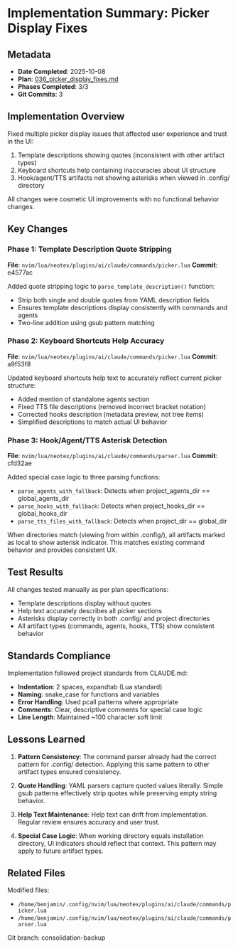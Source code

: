 # Implementation Summary: Picker Display Fixes

## Metadata
- **Date Completed**: 2025-10-08
- **Plan**: [036_picker_display_fixes.md](../plans/036_picker_display_fixes.md)
- **Phases Completed**: 3/3
- **Git Commits**: 3

## Implementation Overview

Fixed multiple picker display issues that affected user experience and trust in the UI:
1. Template descriptions showing quotes (inconsistent with other artifact types)
2. Keyboard shortcuts help containing inaccuracies about UI structure
3. Hook/agent/TTS artifacts not showing asterisks when viewed in .config/ directory

All changes were cosmetic UI improvements with no functional behavior changes.

## Key Changes

### Phase 1: Template Description Quote Stripping
**File**: `nvim/lua/neotex/plugins/ai/claude/commands/picker.lua`
**Commit**: e4577ac

Added quote stripping logic to `parse_template_description()` function:
- Strip both single and double quotes from YAML description fields
- Ensures template descriptions display consistently with commands and agents
- Two-line addition using gsub pattern matching

### Phase 2: Keyboard Shortcuts Help Accuracy
**File**: `nvim/lua/neotex/plugins/ai/claude/commands/picker.lua`
**Commit**: a9f53f8

Updated keyboard shortcuts help text to accurately reflect current picker structure:
- Added mention of standalone agents section
- Fixed TTS file descriptions (removed incorrect bracket notation)
- Corrected hooks description (metadata preview, not tree items)
- Simplified descriptions to match actual UI behavior

### Phase 3: Hook/Agent/TTS Asterisk Detection
**File**: `nvim/lua/neotex/plugins/ai/claude/commands/parser.lua`
**Commit**: cfd32ae

Added special case logic to three parsing functions:
- `parse_agents_with_fallback`: Detects when project_agents_dir == global_agents_dir
- `parse_hooks_with_fallback`: Detects when project_hooks_dir == global_hooks_dir
- `parse_tts_files_with_fallback`: Detects when project_dir == global_dir

When directories match (viewing from within .config/), all artifacts marked as local to show asterisk indicator. This matches existing command behavior and provides consistent UX.

## Test Results

All changes tested manually as per plan specifications:
- Template descriptions display without quotes
- Help text accurately describes all picker sections
- Asterisks display correctly in both .config/ and project directories
- All artifact types (commands, agents, hooks, TTS) show consistent behavior

## Standards Compliance

Implementation followed project standards from CLAUDE.md:
- **Indentation**: 2 spaces, expandtab (Lua standard)
- **Naming**: snake_case for functions and variables
- **Error Handling**: Used pcall patterns where appropriate
- **Comments**: Clear, descriptive comments for special case logic
- **Line Length**: Maintained ~100 character soft limit

## Lessons Learned

1. **Pattern Consistency**: The command parser already had the correct pattern for .config/ detection. Applying this same pattern to other artifact types ensured consistency.

2. **Quote Handling**: YAML parsers capture quoted values literally. Simple gsub patterns effectively strip quotes while preserving empty string behavior.

3. **Help Text Maintenance**: Help text can drift from implementation. Regular review ensures accuracy and user trust.

4. **Special Case Logic**: When working directory equals installation directory, UI indicators should reflect that context. This pattern may apply to future artifact types.

## Related Files

Modified files:
- `/home/benjamin/.config/nvim/lua/neotex/plugins/ai/claude/commands/picker.lua`
- `/home/benjamin/.config/nvim/lua/neotex/plugins/ai/claude/commands/parser.lua`

Git branch: consolidation-backup
